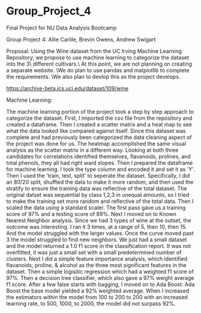 # Group_Project_4
Final Project for NU Data Analysis Bootcamp


Group Project 4:
Allie Carlile, Brevin Owens, Andrew Swigart 

Proposal: Using the Wine dataset from the UC Irving Machine Learning Repository, we propose to use machine learning to categorize the dataset into the 3\ different cultivars.\ At this point, we are not planning on creating a separate website. \We do plan to use pandas and matplotlib to complete the requirements. \We also plan to devlop this as the project develops.

https://archive-beta.ics.uci.edu/dataset/109/wine
  


Machine Learning:

The machine learning portion of the project took a step by step approach to categorize the dataset. First, I imported the csv file from the repository and created a dataframe. Then I created a scatter matrix and a heat map to see what the data looked like compared against itself. Since this dataset was complete and had previously been categorized the data cleaning aspect of the project was done for us. The heatmap accomplished the same visual analysis as the scatter matrix in a different way. Looking at both three candidates for correlations identified themselves, flavanoids, prolines, and total phenols, they all had right ward slopes.  Then I prepared the dataframe for machine learning. I took the type column and encoded it and set it as 'Y'. Then I used the 'train, test, split' to seperate the dataset. Specifically, I did an 80/20 split, shuffled the data to make it more random, and then used the stratify to ensure the training data was reflective of the total dataset. The original datset was sequential by class 1,2,3 in unequal amounts, so I tried to make the training set more random and reflective of the total data. Then I scaled the data using a standard scaler. The first pass gave us a training score of 97% and a testing score of 89%. Next I moved on to Known Nearest Neighbor analysis. Since we had 3 types of wine at the outset, the outcome was interesting. I ran it 3 times, at a range of 5, then 10, then 15. And the model struggled with the larger values. Once the curve moved past 3 the model struggled to find new neighbors. We just had a small dataset and the model returned a 1.0 f1 score in the classification report. It was not overfitted, it was just a small set with a small predetermined number of clusters. Next I did a simple feature importance analysis, which identified flavanoids, proline, & alcohol as the three most significant features in the dataset. Then a simple logisitic regression which had a weighted f1 score of 97%. Then a decision tree classifier, which also gave a 97% weight average f1 score. After a few false starts with bagging, I moved on to Ada Boost. Ada Boost the base model yielded a 92% weighted average. When I increased the estimators within the model from 100 to 200 to 200 with an increased learning rate, to 500, 1000, to 2000, the model did not surpass 92%. 